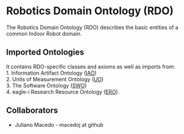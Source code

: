 # Robotics Domain Ontology (RDO)
The Robotics Domain Ontology (RDO) describes the basic entities of a common Indoor Robot domain. 

## Imported Ontologies
It contains RDO-specific classes and axioms as well as imports from:  
    1. Information Artifact Ontology ([IAO](http://www.ontobee.org/ontology/IAO))   
    2. Units of Measurement Ontology ([UO](http://www.ontobee.org/ontology/UO))   
    3. The Software Ontology ([SWO](http://www.ontobee.org/ontology/SWO))   
    4. eagle-i Research Resource Ontology ([ERO](http://www.ontobee.org/ontology/ERO)).   

## Collaborators
* Juliano Macedo - macedoj at github
